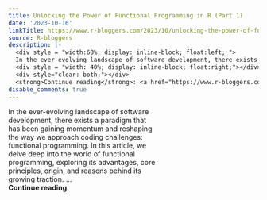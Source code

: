 ```yaml
---
title: Unlocking the Power of Functional Programming in R (Part 1)
date: '2023-10-16'
linkTitle: https://www.r-bloggers.com/2023/10/unlocking-the-power-of-functional-programming-in-r-part-1/
source: R-bloggers
description: |-
  <div style = "width:60%; display: inline-block; float:left; ">
  In the ever-evolving landscape of software development, there exists a paradigm that has been gaining momentum and reshaping the way we approach coding challenges: functional programming. In this article, we delve deep into the world of functional programming, exploring its advantages, core principles, origin, and reasons behind its growing traction. ...</div>
  <div style = "width: 40%; display: inline-block; float:right;"></div>
  <div style="clear: both;"></div>
  <strong>Continue reading</strong>: <a href="https://www.r-bloggers.com/ ...
disable_comments: true
---
```

<div style = "width:60%; display: inline-block; float:left; ">
In the ever-evolving landscape of software development, there exists a paradigm that has been gaining momentum and reshaping the way we approach coding challenges: functional programming. In this article, we delve deep into the world of functional programming, exploring its advantages, core principles, origin, and reasons behind its growing traction. ...</div>
<div style = "width: 40%; display: inline-block; float:right;"></div>
<div style="clear: both;"></div>
<strong>Continue reading</strong>: <a href="https://www.r-bloggers.com/ ...